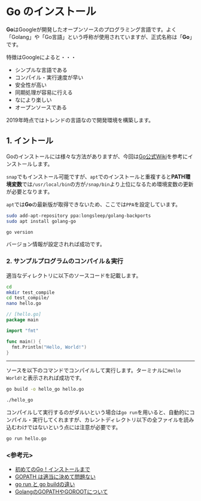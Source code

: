 # Go のインストール

**Go**はGoogleが開発したオープンソースのプログラミング言語です。よく「Golang」や「Go言語」という呼称が使用されていますが、正式名称は「**Go**」です。

特徴はGoogleによると・・・

- シンプルな言語である
- コンパイル・実行速度が早い
- 安全性が高い
- 同期処理が容易に行える
- なにより楽しい
- オープンソースである

2019年時点ではトレンドの言語なので開発環境を構築します。

## 1. イントール

Goのインストールには様々な方法がありますが、今回は[Go公式Wiki](https://github.com/golang/go/wiki/Ubuntu)を参考にインストールします。

`snap`でもインストール可能ですが、`apt`でのインストールと重複すると**PATH環境変数**では`/usr/local/bin`の方が`/snap/bin`より上位になるため環境変数の更新が必要となります。

`apt`では**Go**の最新版が取得できないため、ここでは`PPA`を設定しています。

```bash
sudo add-apt-repository ppa:longsleep/golang-backports
sudo apt install golang-go

go version
```

バージョン情報が設定されれば成功です。

### 2. サンプルプログラムのコンパイル＆実行

適当なディレクトリに以下のソースコードを記載します。

```bash
cd
mkdir test_compile
cd test_compile/
nano hello.go
```

```go
// [hello.go]
package main

import "fmt"

func main() {
  fmt.Println("Hello, World!")
}
```

---

ソースを以下のコマンドでコンパイルして実行します。ターミナルに`Hello World!`と表示されれば成功です。

```bash
go build -o hello_go hello.go

./hello_go
```

コンパイルして実行するのがダルいという場合は`go run`を用いると、自動的にコンパイル・実行してくれますが、カレントディレクトリ以下の全ファイルを読み込むわけではないという点には注意が必要です。

```bash
go run hello.go
```

### <参考元>

- [初めてのGo！インストールまで](https://qiita.com/inexp_eng4432/items/08dce692894c92ae08ee)
- [GOPATH は適当に決めて問題ない](https://qiita.com/yuku_t/items/c7ab1b1519825cc2c06f)
- [go run と go buildの違い](http://nununu.hatenablog.jp/entry/2016/09/20/210000)
- [GolangのGOPATHやGOROOTについて](https://tech.librastudio.co.jp/entry/index.php/2018/02/20/post-1792/)
